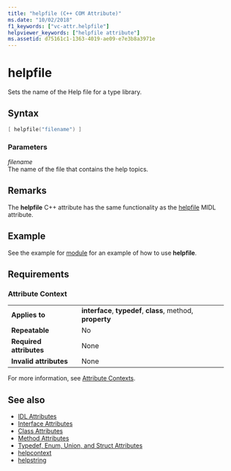 ```yaml
---
title: "helpfile (C++ COM Attribute)"
ms.date: "10/02/2018"
f1_keywords: ["vc-attr.helpfile"]
helpviewer_keywords: ["helpfile attribute"]
ms.assetid: d75161c1-1363-4019-ae09-e7e3b8a3971e
---
```

# helpfile

Sets the name of the Help file for a type library.

## Syntax

```cpp
[ helpfile("filename") ]
```

### Parameters

*filename*<br/>
The name of the file that contains the help topics.

## Remarks

The **helpfile** C++ attribute has the same functionality as the [helpfile](/windows/desktop/Midl/helpfile) MIDL attribute.

## Example

See the example for [module](module-cpp.md) for an example of how to use **helpfile**.

## Requirements

### Attribute Context

|||
|-|-|
|**Applies to**|**interface**, **typedef**, **class**, method, **property**|
|**Repeatable**|No|
|**Required attributes**|None|
|**Invalid attributes**|None|

For more information, see [Attribute Contexts](cpp-attributes-com-net.md#contexts).

## See also

- [IDL Attributes](idl-attributes.md)
- [Interface Attributes](interface-attributes.md)
- [Class Attributes](class-attributes.md)
- [Method Attributes](method-attributes.md)
- [Typedef, Enum, Union, and Struct Attributes](typedef-enum-union-and-struct-attributes.md)
- [helpcontext](helpcontext.md)
- [helpstring](helpstring.md)
